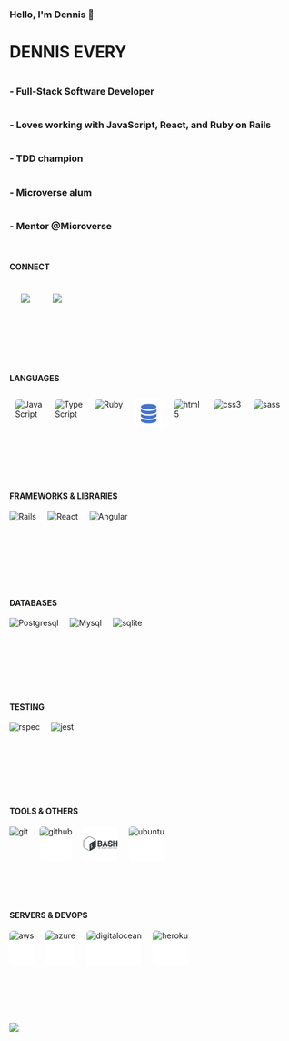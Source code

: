 ### Hello, I'm Dennis 👋

# DENNIS EVERY

<div style="display: flex; width: 100%; flex-direction: column; flex-wrap: wrap;">

### - Full-Stack Software Developer

### - Loves working with JavaScript, React, and Ruby on Rails

### - TDD champion

### - Microverse alum

### - Mentor @Microverse

</div>
<br>

#### CONNECT

<div style="display: flex; width: 100%;">
  <span>
    <a href="https://www.twitter.com/dennis_every">
      <img align="left" height="50px" style="margin:20px;" src="https://cdn.jsdelivr.net/gh/devicons/devicon/icons/twitter/twitter-original.svg" />
    </a>
  </span>  
  <span>
    <a href="https://linkedin.com/in/dennis-every">
      <img align="left" height="50px" style="margin:20px;" src="https://cdn.jsdelivr.net/gh/devicons/devicon/icons/linkedin/linkedin-original.svg" />
    </a>
  </span>
</div>  
<br><br><br>

#### LANGUAGES

<div style="display: flex; width: 100%;">

  <img align="left" alt="JavaScript" width="50px" style="border-radius:5px;margin:10px;" src="https://cdn.jsdelivr.net/gh/devicons/devicon/icons/javascript/javascript-original.svg"/>

  <img align="left" alt="TypeScript" width="50px" style="border-radius:5px;margin:10px;" src="https://cdn.jsdelivr.net/gh/devicons/devicon/icons/typescript/typescript-original.svg" />

  <img align="left" alt="Ruby" width="50px" style="border-radius:5px;margin:10px;" src="https://cdn.jsdelivr.net/gh/devicons/devicon/icons/ruby/ruby-original.svg"/>

  <img align="left" alt="Sql" width="50px" style="border-radius:5px;margin:10px;" src="https://raw.githubusercontent.com/github/explore/80688e429a7d4ef2fca1e82350fe8e3517d3494d/topics/sql/sql.png" />

  <img align="left" alt="html5" width="50px" style="border-radius:5px;margin:10px;" src="https://cdn.jsdelivr.net/gh/devicons/devicon/icons/html5/html5-original.svg" />

  <img align="left" alt="css3" width="50px" style="border-radius:5px;margin:10px;" src="https://cdn.jsdelivr.net/gh/devicons/devicon/icons/css3/css3-original.svg" />

  <img align="left" alt="sass" width="50px" style="border-radius:5px;margin:10px;" src="https://cdn.jsdelivr.net/gh/devicons/devicon/icons/sass/sass-original.svg" />

</div>

<br><br><br><br>

#### FRAMEWORKS & LIBRARIES

<div style="display: flex; width: 100%;">

  <img align="left" alt="Rails" height= "50px" style="margin-right:20px;" src="https://cdn.jsdelivr.net/gh/devicons/devicon/icons/rails/rails-plain-wordmark.svg" />

  <img align="left" alt="React" height= "50px" style="margin-right:20px;" src="https://cdn.jsdelivr.net/gh/devicons/devicon/icons/react/react-original-wordmark.svg" />

  <img align="left" alt="Angular" height= "50px" style="margin-right:20px;" src="https://cdn.jsdelivr.net/gh/devicons/devicon/icons/angularjs/angularjs-plain.svg" />

</div>

<br><br><br><br>

#### DATABASES

<div style="display: flex; width: 100%;">

  <img align="left" alt="Postgresql" height= "60px" style="margin-right:20px;" src="https://cdn.jsdelivr.net/gh/devicons/devicon/icons/postgresql/postgresql-original.svg" />

  <img align="left" alt="Mysql" height= "60px" style="margin-right:20px;" src="https://cdn.jsdelivr.net/gh/devicons/devicon/icons/mysql/mysql-original.svg" />

  <img align="left" alt="sqlite" style="margin-right:20px;"  height="60px" src="https://cdn.jsdelivr.net/gh/devicons/devicon/icons/sqlite/sqlite-original.svg" />

</div>  
<br><br><br><br>

#### TESTING

<div style="display: flex; width: 100%;">

  <img align="left" alt="rspec" style="margin-right:20px;"  height="60px" src="https://cdn.jsdelivr.net/gh/devicons/devicon/icons/rspec/rspec-original.svg" />

  <img align="left" alt="jest" style="margin-right:20px;"  height="60px" src="https://cdn.jsdelivr.net/gh/devicons/devicon/icons/jest/jest-plain.svg" />
            
</div>  
<br><br><br><br>

#### TOOLS & OTHERS

<div style="display: flex; width: 100%;">

  <img align="left" alt="git" style="margin-right:20px;" height="60px" src="https://cdn.jsdelivr.net/gh/devicons/devicon/icons/git/git-original.svg" />

  <img align="left" alt="github" style="background:#fff;border-radius:5px;margin-right:20px;" height="60px" src="https://github.githubassets.com/images/modules/logos_page/GitHub-Mark.png"/>

  <img align="left" alt="bash" style="margin-right:20px; background:#fff;border-radius:5px;" height="60px" src="https://raw.githubusercontent.com/github/explore/80688e429a7d4ef2fca1e82350fe8e3517d3494d/topics/bash/bash.png" />

  <img align="left" alt="ubuntu" style="margin-right:20px; background:#fff;border-radius:5px;" height="60px" src="https://cdn.jsdelivr.net/gh/devicons/devicon/icons/ubuntu/ubuntu-plain-wordmark.svg" />
          
          
</div>  
<br><br><br><br>

#### SERVERS & DEVOPS

<div style="display: flex; width: 100%;">
  <img align="left" alt="aws" style="margin-right:20px; background:#fff;border-radius:5px;" height="60px" src="https://cdn.jsdelivr.net/gh/devicons/devicon/icons/amazonwebservices/amazonwebservices-plain-wordmark.svg" />

  <img align="left" alt="azure" style="margin-right:20px; background:#fff;border-radius:5px;" height="60px" src="https://cdn.jsdelivr.net/gh/devicons/devicon/icons/azure/azure-original-wordmark.svg" />

  <img align="left" alt="digitalocean" style="margin-right:20px; background:#fff;border-radius:5px;" height="60px" src="https://cdn.jsdelivr.net/gh/devicons/devicon/icons/digitalocean/digitalocean-original.svg" />

  <img align="left" alt="heroku" style="margin-right:20px; background:#fff;border-radius:5px;" height="60px"  src="https://cdn.jsdelivr.net/gh/devicons/devicon/icons/heroku/heroku-original.svg" />
</div>  
<br><br><br><br><br><br>

<!------------------------------ My GitHub Stats ------------------------------>

<picture>
  <source 
    srcset="https://github-readme-stats-dennis-every.vercel.app/api?username=dennis-every&count_private=true&show_icons=true&bg_color=30,e96443,904e95&title_color=fff&text_color=fff""
    media="(prefers-color-scheme: dark), (prefers-color-scheme: no-preference)"
  />
  <source
    srcset="https://github-readme-stats-dennis-every.vercel.app/api?username=dennis-every&count_private=true&show_icons=true&bg_color=30,e96443,904e95&title_color=fff&text_color=fff""
    media="(prefers-color-scheme: dark), (prefers-color-scheme: no-preference)"
  />
  <img src="https://github-readme-stats-dennis-every.vercel.app/api?username=dennis-every&count_private=true&show_icons=true&bg_color=30,e96443,904e95&title_color=fff&text_color=fff"" media="(prefers-color-scheme: dark), (prefers-color-scheme: no-preference)" />
</picture>
